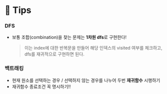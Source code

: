 # 🐋 Tips

### DFS
- 보통 조합(combination)을 찾는 문제는 **1차원 dfs**로 구현한다!

    > 이는 index에 대한 반복문을 만들어 해당 인덱스의 visited 여부를 체크하고, dfs를 재귀적으로 구현하면 된다. 

### 백트래킹 
- 현재 원소를 선택하는 경우 / 선택하지 않는 경우를 나누어 두번 **재귀함수** 시행하기 
- 재귀함수 종료조건 꼭 명시하기!!

